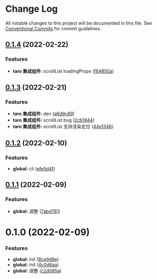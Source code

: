 # Change Log

All notable changes to this project will be documented in this file.
See [Conventional Commits](https://conventionalcommits.org) for commit guidelines.

## [0.1.4](https://github.com/zhouzuchuan/dseven-react/compare/@dseven/taro@0.1.3...@dseven/taro@0.1.4) (2022-02-22)


### Features

* **taro 集成组件:** scrollList loadingProps ([f64850a](https://github.com/zhouzuchuan/dseven-react/commit/f64850a79bba7c323982739fc06a8436fc1bea84))





## [0.1.3](https://github.com/zhouzuchuan/dseven-react/compare/@dseven/taro@0.1.2...@dseven/taro@0.1.3) (2022-02-21)


### Features

* **taro 集成组件:** dev ([a6d9c89](https://github.com/zhouzuchuan/dseven-react/commit/a6d9c89b6d0194fcd79e4f9fd7db0fa13ca779e8))
* **taro 集成组件:** scrollList bug ([2cb1844](https://github.com/zhouzuchuan/dseven-react/commit/2cb1844a9475d42548dd8eb8432a3ddaeb8b6783))
* **taro 集成组件:** scrollList 支持渲染定位 ([44e1346](https://github.com/zhouzuchuan/dseven-react/commit/44e1346bccbdea70353db57be93a707e0b187d4b))





## [0.1.2](https://github.com/zhouzuchuan/dseven-react/compare/@dseven/taro@0.1.1...@dseven/taro@0.1.2) (2022-02-10)


### Features

* **global:** cli ([efe5d4f](https://github.com/zhouzuchuan/dseven-react/commit/efe5d4f253cab96350b9835c875629f56bc71ee8))





## [0.1.1](https://github.com/zhouzuchuan/dseven-react/compare/@dseven/taro@0.1.0...@dseven/taro@0.1.1) (2022-02-09)


### Features

* **global:** 调整 ([7abd781](https://github.com/zhouzuchuan/dseven-react/commit/7abd781f5be0bbc3097027dbdf0a3030f62a41c8))





# 0.1.0 (2022-02-09)


### Features

* **global:** init ([8ce9d8e](https://github.com/zhouzuchuan/dseven-react/commit/8ce9d8ed56ef7833e2e5280277d54754beb8b136))
* **global:** init ([4c0d6aa](https://github.com/zhouzuchuan/dseven-react/commit/4c0d6aa92348252180e11505a1f63c5f5b8fbdac))
* **global:** 调整 ([c2d085a](https://github.com/zhouzuchuan/dseven-react/commit/c2d085a099ed8b05d2d76ed87c159c183250b323))
